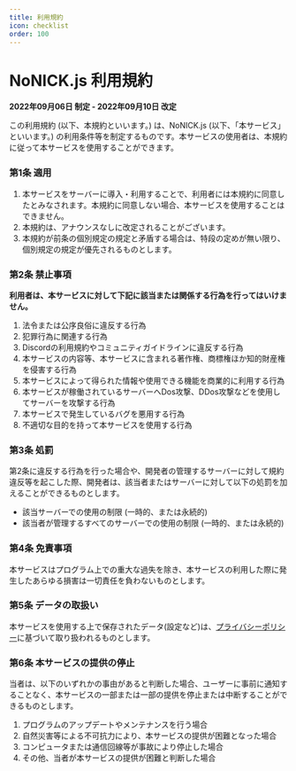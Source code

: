 ```yaml
---
title: 利用規約
icon: checklist
order: 100
---
```


# NoNICK.js 利用規約

**2022年09月06日 制定 - 2022年09月10日 改定**<br>

この利用規約 (以下、本規約といいます。) は、NoNICK.js (以下、「本サービス」といいます。) の利用条件等を制定するものです。本サービスの使用者は、本規約に従って本サービスを使用することができます。

### 第1条 適用
1. 本サービスをサーバーに導入・利用することで、利用者には本規約に同意したとみなされます。本規約に同意しない場合、本サービスを使用することはできません。
1. 本規約は、アナウンスなしに改定されることがございます。
1. 本規約が前条の個別規定の規定と矛盾する場合は、特段の定めが無い限り、個別規定の規定が優先されるものとします。

### 第2条 禁止事項
**利用者は、本サービスに対して下記に該当または関係する行為を行ってはいけません。**
1. 法令または公序良俗に違反する行為
1. 犯罪行為に関連する行為
1. Discordの利用規約やコミュニティガイドラインに違反する行為
1. 本サービスの内容等、本サービスに含まれる著作権、商標権ほか知的財産権を侵害する行為
1. 本サービスによって得られた情報や使用できる機能を商業的に利用する行為
1. 本サービスが稼働されているサーバーへDos攻撃、DDos攻撃などを使用してサーバーを攻撃する行為
1. 本サービスで発生しているバグを悪用する行為
1. 不適切な目的を持って本サービスを使用する行為

### 第3条 処罰
第2条に違反する行為を行った場合や、開発者の管理するサーバーに対して規約違反等を起こした際、開発者は、該当者またはサーバーに対して以下の処罰を加えることができるものとします。
* 該当サーバーでの使用の制限 (一時的、または永続的)
* 該当者が管理するすべてのサーバーでの使用の制限 (一時的、または永続的)

### 第4条 免責事項
本サービスはプログラム上での重大な過失を除き、本サービスの利用した際に発生したあらゆる損害は一切責任を負わないものとします。

### 第5条 データの取扱い
本サービスを使用する上で保存されたデータ(設定など)は、[プライバシーポリシー](/important/privacy-policy.md)に基づいて取り扱われるものとします。

### 第6条 本サービスの提供の停止
当者は、以下のいずれかの事由があると判断した場合、ユーザーに事前に通知することなく、本サービスの一部または一部の提供を停止または中断することができるものとします。
1. プログラムのアップデートやメンテナンスを行う場合
1. 自然災害等による不可抗力により、本サービスの提供が困難となった場合
1. コンピュータまたは通信回線等が事故により停止した場合
1. その他、当者が本サービスの提供が困難と判断した場合